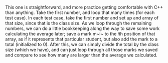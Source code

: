 This one is straightforward, and more practice getting comfortable with C++ than anything. Take the first number, and loop that many times (for each test case). In each test case, take the first number and set up and array of that size, since that is the class size. As we loop through the remaining numbers, we can do a little bookkeeping along the way to save some work calculating the average later; save a mark m~i~ to the *i*th position of that array, as if it represents that particular student, but also
add the mark to a total (initialized to 0). After this, we can simply divide the total by the class size (which we have), and can just loop through all those marks we saved and compare to see how many are larger than the average we calculated.
